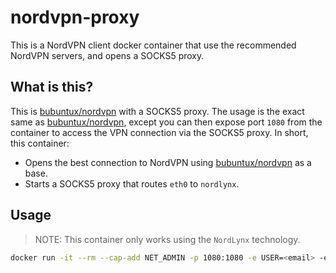 # nordvpn-proxy

This is a NordVPN client docker container that use the recommended NordVPN servers, and opens a SOCKS5 proxy.

## What is this?

This is [bubuntux/nordvpn](https://github.com/bubuntux/nordvpn) with a SOCKS5 proxy.  The usage is the exact same as [bubuntux/nordvpn](https://github.com/bubuntux/nordvpn), except you can then expose port `1080` from the container to access the VPN connection via the SOCKS5 proxy.  In short, this container:
* Opens the best connection to NordVPN using [bubuntux/nordvpn](https://github.com/bubuntux/nordvpn) as a base.
* Starts a SOCKS5 proxy that routes `eth0` to `nordlynx`.

## Usage

> NOTE: This container only works using the `NordLynx` technology.

```bash
docker run -it --rm --cap-add NET_ADMIN -p 1080:1080 -e USER=<email> -e PASS='<pass>' -e TECHNOLOGY=NordLynx nordvpn-proxy
```